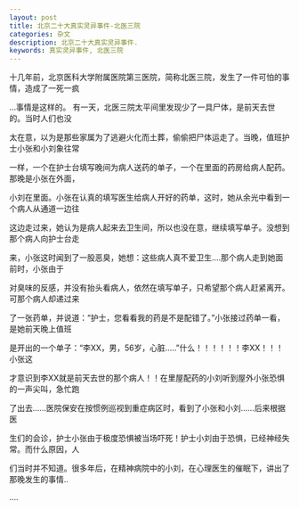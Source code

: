 ```yaml
---
layout: post
title: 北京二十大真实灵异事件-北医三院
categories: 杂文
description: 北京二十大真实灵异事件.
keywords: 真实灵异事件, 北医三院
---
```


十几年前，北京医科大学附属医院第三医院，简称北医三院，发生了一件可怕的事情，造成了一死一疯

...事情是这样的。 有一天，北医三院太平间里发现少了一具尸体，是前天去世的。当时人们也没

太在意，以为是那些家属为了逃避火化而土葬，偷偷把尸体运走了。当晚，值班护士小张和小刘象往常

一样，一个在护士台填写晚间为病人送药的单子，一个在里面的药房给病人配药。那晚是小张在外面，

小刘在里面。小张在认真的填写医生给病人开好的药单，这时，她从余光中看到一个病人从通道一边往

这边走过来，她认为是病人起来去卫生间，所以也没在意，继续填写单子。没想到那个病人向护士台走

来，小张这时闻到了一股恶臭，她想：这些病人真不爱卫生....那个病人走到她面前时，小张由于

对臭味的反感，并没有抬头看病人，依然在填写单子，只希望那个病人赶紧离开。可那个病人却递过来

了一张药单，并说道：“护士，您看看我的药是不是配错了。”小张接过药单一看，是她前天晚上值班

是开出的一个单子：“李XX，男，56岁，心脏.....”什么！！！！！！李XX！！！小张这

才意识到李XX就是前天去世的那个病人！！在里屋配药的小刘听到屋外小张恐惧的一声尖叫，急忙跑

了出去......医院保安在按惯例巡视到重症病区时，看到了小张和小刘......后来根据医

生们的会诊，护士小张由于极度恐惧被当场吓死！护士小刘由于恐惧，已经神经失常。而什么原因，人

们当时并不知道。很多年后，在精神病院中的小刘，在心理医生的催眠下，讲出了那晚发生的事情..

....
